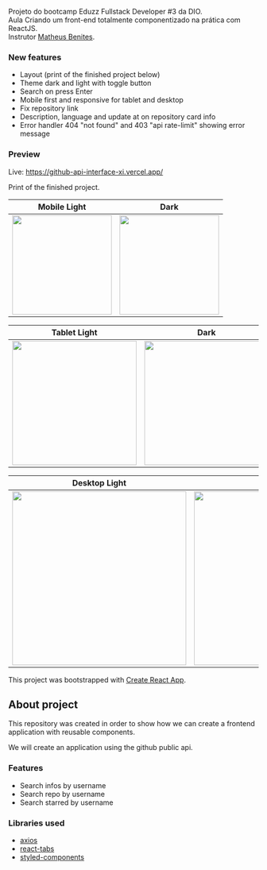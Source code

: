 Projeto do bootcamp Eduzz Fullstack Developer #3 da DIO.  
Aula Criando um front-end totalmente componentizado na prática com ReactJS.  
Instrutor [Matheus Benites](https://github.com/benits).

### New features

- Layout (print of the finished project below)
- Theme dark and light with toggle button
- Search on press Enter
- Mobile first and responsive for tablet and desktop
- Fix repository link
- Description, language and update at on repository card info
- Error handler 404 "not found" and 403 "api rate-limit" showing error message

### Preview

Live: https://github-api-interface-xi.vercel.app/

Print of the finished project.

Mobile Light | Dark
------------ | -------------
<img src="https://user-images.githubusercontent.com/64763336/154128177-188c8dfb-19cf-4815-b22e-07f4cac58d32.png" width="200"> | <img src="https://user-images.githubusercontent.com/64763336/154128170-710b7935-f70e-4377-afe5-80eb6662a516.png" width="200">

Tablet Light | Dark
------------ | -------------
<img src="https://user-images.githubusercontent.com/64763336/154128179-98c47f61-0b76-4536-92f2-047c0a4e9a3e.png" width="250"> | <img src="https://user-images.githubusercontent.com/64763336/154128171-966394c1-09f0-4c5a-b2fa-f304062446f9.png" width="250">

Desktop Light | Dark
------------ | -------------
<img src="https://user-images.githubusercontent.com/64763336/154128173-9987f7bc-33fc-4bcb-8f1d-9af4968db341.png" width="350"> | <img src="https://user-images.githubusercontent.com/64763336/154128165-fb8d6af7-f3f2-4cc7-a790-7d21af4e311e.png" width="350">


This project was bootstrapped with [Create React App](https://github.com/facebook/create-react-app).

## About project

This repository was created in order to show how we can create a frontend application with reusable components.

We will create an application using the github public api.

### Features


- Search infos by username
- Search repo by username
- Search starred by username

### Libraries used

- [axios](https://www.npmjs.com/package/axios)
- [react-tabs](https://www.npmjs.com/package/react-tabs)
- [styled-components](https://styled-components.com/)
